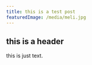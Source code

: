 ```yaml
---
title: this is a test post
featuredImage: /media/meli.jpg
---
```


## this is a header

this is just text.